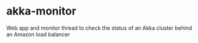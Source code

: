 # akka-monitor
Web app and monitor thread to check the status of an Akka cluster behind an Amazon load balancer
